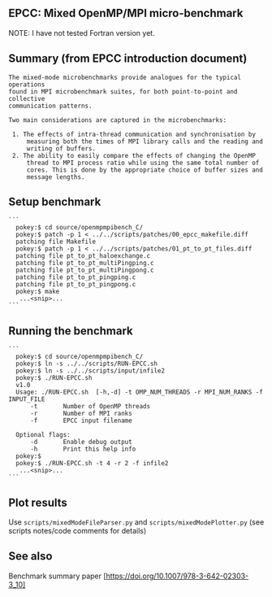EPCC: Mixed OpenMP/MPI micro-benchmark
--------------------------------------

NOTE: I have not tested Fortran version yet.

## Summary (from EPCC introduction document)

   ```
   The mixed-mode microbenchmarks provide analogues for the typical operations
   found in MPI microbenchmark suites, for both point-to-point and collective
   communication patterns. 

   Two main considerations are captured in the microbenchmarks:

    1. The effects of intra-thread communication and synchronisation by
        measuring both the times of MPI library calls and the reading and
        writing of buffers.
    2. The ability to easily compare the effects of changing the OpenMP
        thread to MPI process ratio while using the same total number of
        cores. This is done by the appropriate choice of buffer sizes and
        message lengths. 
   ```


## Setup benchmark

    ```
      pokey:$ cd source/openmpmpibench_C/
      pokey:$ patch -p 1 < ../../scripts/patches/00_epcc_makefile.diff 
      patching file Makefile
      pokey:$ patch -p 1 < ../../scripts/patches/01_pt_to_pt_files.diff 
      patching file pt_to_pt_haloexchange.c
      patching file pt_to_pt_multiPingping.c
      patching file pt_to_pt_multiPingpong.c
      patching file pt_to_pt_pingping.c
      patching file pt_to_pt_pingpong.c
      pokey:$ make
       ...<snip>...
    ```


## Running the benchmark

    ```
      pokey:$ cd source/openmpmpibench_C/
      pokey:$ ln -s ../../scripts/RUN-EPCC.sh 
      pokey:$ ln -s ../../scripts/input/infile2
      pokey:$ ./RUN-EPCC.sh
      v1.0
      Usage: ./RUN-EPCC.sh  [-h,-d] -t OMP_NUM_THREADS -r MPI_NUM_RANKS -f INPUT_FILE
          -t       Number of OpenMP threads
          -r       Number of MPI ranks
          -f       EPCC input filename
  
      Optional flags:
          -d       Enable debug output
          -h       Print this help info
      pokey:$ 
      pokey:$ ./RUN-EPCC.sh -t 4 -r 2 -f infile2
       ...<snip>...
    ```

## Plot results 

Use `scripts/mixedModeFileParser.py` and `scripts/mixedModePlotter.py` 
(see scripts notes/code comments for details)


## See also

Benchmark summary paper [https://doi.org/10.1007/978-3-642-02303-3_10]

